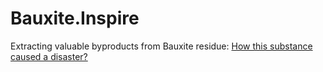 # Bauxite.Inspire
Extracting valuable byproducts from Bauxite residue: [How this substance caused a disaster?](https://youtu.be/5Q_HAWiGa8o)
